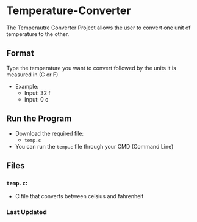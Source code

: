 # Temperature-Converter
The Temperautre Converter Project allows the user to convert one unit of temperature to the other.

## Format
Type the temperature you want to convert followed by the units it is measured in (C or F)
- Example:
  - Input: 32 f
  - Input: 0 c

## Run the Program
- Download the required file:
  - `temp.c`
- You can run the `temp.c` file through your CMD (Command Line)

## Files
### `temp.c`:
- C file that converts between celsius and fahrenheit

### Last Updated
